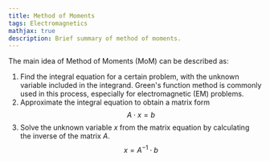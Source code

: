 ```yaml
---
title: Method of Moments
tags: Electromagnetics
mathjax: true
description: Brief summary of method of moments.
---
```


The main idea of Method of Moments (MoM) can be described as:

1. Find the integral equation for a certain problem, with the unknown variable included in the integrand. Green's function method is commonly used in this process, especially for electromagnetic (EM) problems.
2. Approximate the integral equation to obtain a matrix form 
   $$A\cdot{x}=b$$
3. Solve the unknown variable $x​$ from the matrix equation by calculating the inverse of the matrix $A​$.
   $$x=A^{-1}{\cdot}b$$